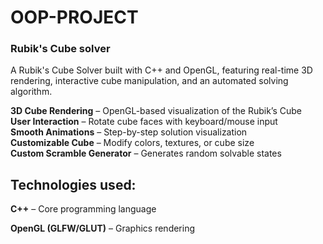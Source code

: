 # OOP-PROJECT
### Rubik's Cube solver

A Rubik's Cube Solver built with C++ and OpenGL, featuring real-time 3D rendering, interactive cube manipulation, and an automated solving algorithm.

**3D Cube Rendering** – OpenGL-based visualization of the Rubik’s Cube<br>
**User Interaction** – Rotate cube faces with keyboard/mouse input<br>
**Smooth Animations** – Step-by-step solution visualization<br>
**Customizable Cube** – Modify colors, textures, or cube size<br>
**Custom Scramble Generator** – Generates random solvable states<br>



## Technologies used:<br>
**C++** – Core programming language<br>

**OpenGL (GLFW/GLUT)** – Graphics rendering
